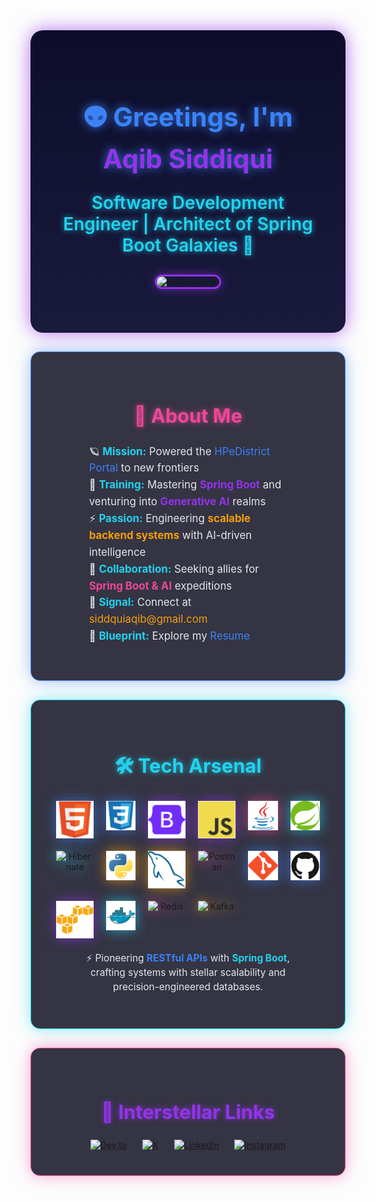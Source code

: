 <div align="center" style="background: linear-gradient(180deg, #0d0d2b 0%, #1a1a3d 100%); padding: 50px; border-radius: 20px; box-shadow: 0 0 30px rgba(147, 51, 234, 0.7); position: relative; overflow: hidden;">

<!-- Particle Background -->
<img src="https://raw.githubusercontent.com/Aqib121201/Aqib121201/main/assets/stars-particle.gif" alt="stars-particle" style="position: absolute; top: 0; left: 0; width: 100%; height: 100%; z-index: -1; opacity: 0.5;"/>


<!-- Title -->
<h1 style="color: #3b82f6; font-size: 3em; font-weight: bold; text-shadow: 0 0 15px rgba(59, 130, 246, 0.9);">
  👽 Greetings, I'm <span style="color: #9333ea;">Aqib Siddiqui</span>
</h1>
<h3 style="color: #22d3ee; font-size: 2em; font-weight: 600; text-shadow: 0 0 10px rgba(34, 211, 238, 0.8); margin: 10px 0;">
  Software Development Engineer | Architect of Spring Boot Galaxies 🌌
</h3>

<!-- Neon Coding Animation -->
<img src="https://media.giphy.com/media/SWoSkN6DxTszqIKEqv/giphy.gif" alt="coding-neon" width="40%" style="margin: 20px 0; border: 3px solid #9333ea; border-radius: 12px; box-shadow: 0 0 15px rgba(147, 51, 234, 0.6);"/>

</div>

<!-- About Me Section -->
<div align="center" style="background: rgba(30, 30, 47, 0.9); padding: 40px; margin: 30px 0; border-radius: 15px; box-shadow: 0 0 25px rgba(59, 130, 246, 0.5); border: 1px solid #3b82f6;">
  <h2 style="color: #ec4899; font-size: 2.2em; font-weight: bold; text-shadow: 0 0 10px rgba(236, 72, 153, 0.8);">🌌 About Me</h2>
  <div style="text-align: left; width: 75%; color: #e5e7eb; font-size: 1.2em; line-height: 1.6;">
    <ul style="list-style: none; padding: 0;">
      <li>🪐 <strong style="color: #22d3ee;">Mission:</strong> Powered the <a href="https://edistrict.hp.gov.in/" target="_blank" style="color: #3b82f6; text-decoration: none; transition: color 0.3s;">HPeDistrict Portal</a> to new frontiers</li>
      <li>💫 <strong style="color: #22d3ee;">Training:</strong> Mastering <strong style="color: #9333ea;">Spring Boot</strong> and venturing into <strong style="color: #9333ea;">Generative AI</strong> realms</li>
      <li>⚡️ <strong style="color: #22d3ee;">Passion:</strong> Engineering <strong style="color: #f59e0b;">scalable backend systems</strong> with AI-driven intelligence</li>
      <li>🤖 <strong style="color: #22d3ee;">Collaboration:</strong> Seeking allies for <strong style="color: #ec4899;">Spring Boot & AI</strong> expeditions</li>
      <li>📡 <strong style="color: #22d3ee;">Signal:</strong> Connect at <a href="mailto:siddquiaqib@gmail.com" style="color: #f59e0b; text-decoration: none; transition: color 0.3s;">siddquiaqib@gmail.com</a></li>
      <li>📜 <strong style="color: #22d3ee;">Blueprint:</strong> Explore my <a href="https://drive.google.com/file/d/1PurBCTmDky46q1NpQjy-O5Ju7656iw6s/view?usp=sharing" target="_blank" style="color: #3b82f6; text-decoration: none; transition: color 0.3s;">Resume</a></li>
    </ul>
  </div>
</div>

<!-- Tech Stack Section -->
<div align="center" style="background: rgba(30, 30, 47, 0.9); padding: 40px; margin: 30px 0; border-radius: 15px; box-shadow: 0 0 25px rgba(34, 211, 238, 0.5); border: 1px solid #22d3ee;">
  <h2 style="color: #22d3ee; font-size: 2.2em; font-weight: bold; text-shadow: 0 0 10px rgba(34, 211, 238, 0.8);">🛠️ Tech Arsenal</h2>
  <div style="display: grid; grid-template-columns: repeat(6, 1fr); gap: 20px; margin: 20px 0;">
    <img src="https://raw.githubusercontent.com/devicons/devicon/master/icons/html5/html5-original.svg" alt="HTML5" width="60" style="filter: drop-shadow(0 0 10px rgba(59, 130, 246, 0.7)); transition: transform 0.3s;" onmouseover="this.style.transform='scale(1.2)'" onmouseout="this.style.transform='scale(1)'"/>
    <img src="https://raw.githubusercontent.com/devicons/devicon/master/icons/css3/css3-original.svg" alt="CSS3" width="60" style="filter: drop-shadow(0 0 10px rgba(59, 130, 246, 0.7)); transition: transform 0.3s;" onmouseover="this.style.transform='scale(1.2)'" onmouseout="this.style.transform='scale(1)'"/>
    <img src="https://raw.githubusercontent.com/devicons/devicon/master/icons/bootstrap/bootstrap-plain.svg" alt="Bootstrap" width="60" style="filter: drop-shadow(0 0 10px rgba(147, 51, 234, 0.7)); transition: transform 0.3s;" onmouseover="this.style.transform='scale(1.2)'" onmouseout="this.style.transform='scale(1)'"/>
    <img src="https://raw.githubusercontent.com/devicons/devicon/master/icons/javascript/javascript-original.svg" alt="JavaScript" width="60" style="filter: drop-shadow(0 0 10px rgba(147, 51, 234, 0.7)); transition: transform 0.3s;" onmouseover="this.style.transform='scale(1.2)'" onmouseout="this.style.transform='scale(1)'"/>
    <img src="https://raw.githubusercontent.com/devicons/devicon/master/icons/java/java-original.svg" alt="Java" width="60" style="filter: drop-shadow(0 0 10px rgba(236, 72, 153, 0.7)); transition: transform 0.3s;" onmouseover="this.style.transform='scale(1.2)'" onmouseout="this.style.transform='scale(1)'"/>
    <img src="https://raw.githubusercontent.com/devicons/devicon/master/icons/spring/spring-original.svg" alt="Spring" width="60" style="filter: drop-shadow(0 0 10px rgba(34, 211, 238, 0.7)); transition: transform 0.3s;" onmouseover="this.style.transform='scale(1.2)'" onmouseout="this.style.transform='scale(1)'"/>
    <img src="https://www.vectorlogo.zone/logos/hibernate/hibernate-icon.svg" alt="Hibernate" width="60" style="filter: drop-shadow(0 0 10px rgba(34, 211, 238, 0.7)); transition: transform 0.3s;" onmouseover="this.style.transform='scale(1.2)'" onmouseout="this.style.transform='scale(1)'"/>
    <img src="https://raw.githubusercontent.com/devicons/devicon/master/icons/python/python-original.svg" alt="Python" width="60" style="filter: drop-shadow(0 0 10px rgba(245, 158, 11, 0.7)); transition: transform 0.3s;" onmouseover="this.style.transform='scale(1.2)'" onmouseout="this.style.transform='scale(1)'"/>
    <img src="https://raw.githubusercontent.com/devicons/devicon/master/icons/mysql/mysql-original.svg" alt="MySQL" width="60" style="filter: drop-shadow(0 0 10px rgba(245, 158, 11, 0.7)); transition: transform 0.3s;" onmouseover="this.style.transform='scale(1.2)'" onmouseout="this.style.transform='scale(1)'"/>
    <img src="https://www.vectorlogo.zone/logos/getpostman/getpostman-icon.svg" alt="Postman" width="60" style="filter: drop-shadow(0 0 10px rgba(236, 72, 153, 0.7)); transition: transform 0.3s;" onmouseover="this.style.transform='scale(1.2)'" onmouseout="this.style.transform='scale(1)'"/>
    <img src="https://raw.githubusercontent.com/devicons/devicon/master/icons/git/git-original.svg" alt="Git" width="60" style="filter: drop-shadow(0 0 10px rgba(59, 130, 246, 0.7)); transition: transform 0.3s;" onmouseover="this.style.transform='scale(1.2)'" onmouseout="this.style.transform='scale(1)'"/>
    <img src="https://raw.githubusercontent.com/devicons/devicon/master/icons/github/github-original.svg" alt="GitHub" width="60" style="filter: drop-shadow(0 0 10px rgba(59, 130, 246, 0.7)); transition: transform 0.3s;" onmouseover="this.style.transform='scale(1.2)'" onmouseout="this.style.transform='scale(1)'"/>
    <img src="https://raw.githubusercontent.com/devicons/devicon/master/icons/amazonwebservices/amazonwebservices-original.svg" alt="AWS" width="60" style="filter: drop-shadow(0 0 10px rgba(147, 51, 234, 0.7)); transition: transform 0.3s;" onmouseover="this.style.transform='scale(1.2)'" onmouseout="this.style.transform='scale(1)'"/>
    <img src="https://raw.githubusercontent.com/devicons/devicon/master/icons/docker/docker-original.svg" alt="Docker" width="60" style="filter: drop-shadow(0 0 10px rgba(34, 211, 238, 0.7)); transition: transform 0.3s;" onmouseover="this.style.transform='scale(1.2)'" onmouseout="this.style.transform='scale(1)'"/>
    <img src="https://www.vectorlogo.zone/logos/redis/redis-icon.svg" alt="Redis" width="60" style="filter: drop-shadow(0 0 10px rgba(236, 72, 153, 0.7)); transition: transform 0.3s;" onmouseover="this.style.transform='scale(1.2)'" onmouseout="this.style.transform='scale(1)'"/>
    <img src="https://www.vectorlogo.zone/logos/apache_kafka/apache_kafka-icon.svg" alt="Kafka" width="60" style="filter: drop-shadow(0 0 10px rgba(245, 158, 11, 0.7)); transition: transform 0.3s;" onmouseover="this.style.transform='scale(1.2)'" onmouseout="this.style.transform='scale(1)'"/>
  </div>
  <p style="color: #e5e7eb; font-size: 1.1em; width: 80%; line-height: 1.5;">
    ⚡️ Pioneering <strong style="color: #3b82f6;">RESTful APIs</strong> with <strong style="color: #22d3ee;">Spring Boot</strong>, crafting systems with stellar scalability and precision-engineered databases.
  </p>
</div>

<!-- Connect Section -->
<div align="center" style="background: rgba(30, 30, 47, 0.9); padding: 40px; margin: 30px 0; border-radius: 15px; box-shadow: 0 0 25px rgba(236, 72, 153, 0.5); border: 1px solid #ec4899;">
  <h2 style="color: #9333ea; font-size: 2.2em; font-weight: bold; text-shadow: 0 0 10px rgba(147, 51, 234, 0.8);">📡 Interstellar Links</h2>
  <div style="display: flex; gap: 25px; flex-wrap: wrap; justify-content: center; margin-top: 20px;">
    <a href="https://dev.to/aqib121201" target="_blank">
      <img src="https://img.shields.io/badge/DEV.to-0A0A0A?style=for-the-badge&logo=devdotto&logoColor=white&labelColor=3b82f6" alt="Dev.to" style="transition: transform 0.3s;" onmouseover="this.style.transform='scale(1.2)'" onmouseout="this.style.transform='scale(1)'"/>
    </a>
    <a href="https://x.com/Aqib_Siddiqui_1" target="_blank">
      <img src="https://img.shields.io/badge/X-000000?style=for-the-badge&logo=x&logoColor=white&labelColor=22d3ee" alt="X" style="transition: transform 0.3s;" onmouseover="this.style.transform='scale(1.2)'" onmouseout="this.style.transform='scale(1)'"/>
    </a>
    <a href="https://linkedin.com/in/aqib-siddiqui-b954021b9" target="_blank">
      <img src="https://img.shields.io/badge/LinkedIn-0077B5?style=for-the-badge&logo=linkedin&logoColor=white&labelColor=ec4899" alt="LinkedIn" style="transition: transform 0.3s;" onmouseover="this.style.transform='scale(1.2)'" onmouseout="this.style.transform='scale(1)'"/>
    </a>
    <a href="https://www.instagram.com/aqib.siddiqui121201/?next=%2F" target="_blank">
      <img src="https://img.shields.io/badge/Instagram-E4405F?style=for-the-badge&logo=instagram&logoColor=white&labelColor=9333ea" alt="Instagram" style="transition: transform 0.3s;" onmouseover="this.style.transform='scale(1.2)'" onmouseout="this.style.transform='scale(1)'"/>
    </a>
  </div>
</div>


